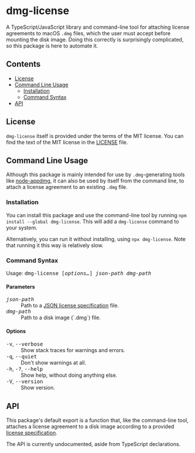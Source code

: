 # dmg-license

A TypeScript/JavaScript library and command-line tool for attaching license agreements to macOS `.dmg` files, which the user must accept before mounting the disk image. Doing this correctly is surprisingly complicated, so this package is here to automate it.

## Contents

* [License](#license)
* [Command Line Usage](#command-line-usage)
	* [Installation](#installation)
	* [Command Syntax](#command-syntax)
* [API](#api)

## License

`dmg-license` itself is provided under the terms of the MIT license. You can find the text of the MIT license in the [LICENSE](LICENSE) file.

## Command Line Usage

Although this package is mainly intended for use by `.dmg`-generating tools like [node-appdmg](https://github.com/LinusU/node-appdmg), it can also be used by itself from the command line, to attach a license agreement to an existing `.dmg` file.

### Installation

You can install this package and use the command-line tool by running `npm install --global dmg-license`. This will add a `dmg-license` command to your system.

Alternatively, you can run it without installing, using `npx dmg-license`. Note that running it this way is relatively slow.

### Command Syntax

Usage: <kbd>dmg-license [<var>options…</var>] <var>json-path</var> <var>dmg-path</var></kbd>

#### Parameters

<dl>
<dt><kbd><var>json-path</var></kbd></dt>
<dd>Path to a <a href="License%20Specifications.md">JSON license specification</a> file.</dd>
<dt><kbd><var>dmg-path</var></kbd></dt>
<dd>Path to a disk image (`.dmg`) file.</dd>
</dl>

#### Options

<dl>
<dt><kbd>-v</kbd>, <kbd>--verbose</kbd></dt>
<dd>Show stack traces for warnings and errors.</dd>

<dt><kbd>-q</kbd>, <kbd>--quiet</kbd></dt>
<dd>Don't show warnings at all.</dd>

<dt><kbd>-h</kbd>, <kbd>-?</kbd>, <kbd>--help</kbd></dt>
<dd>Show help, without doing anything else.</dd>

<dt><kbd>-V</kbd>, <kbd>--version</kbd></dt>
<dd>Show version.</dd>
</dl>

## API

This package's default export is a function that, like the command-line tool, attaches a license agreement to a disk image according to a provided [license specification](License%20Specifications%20%28API%29.md).

The API is currently undocumented, aside from TypeScript declarations.
